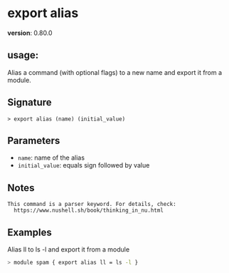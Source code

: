 # export alias

**version**: 0.80.0

## **usage**:

Alias a command (with optional flags) to a new name and export it from a module.

## Signature

`> export alias (name) (initial_value)`

## Parameters

- `name`: name of the alias
- `initial_value`: equals sign followed by value

## Notes

```text
This command is a parser keyword. For details, check:
  https://www.nushell.sh/book/thinking_in_nu.html
```

## Examples

Alias ll to ls -l and export it from a module

```bash
> module spam { export alias ll = ls -l }
```
